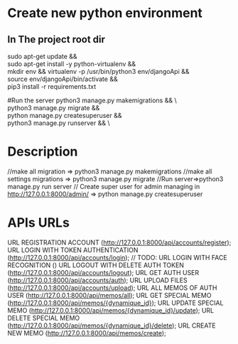
# Create new python environment
## In The project root dir
sudo apt-get update && \
sudo apt-get install -y python-virtualenv && \
mkdir env && virtualenv -p /usr/bin/python3 env/djangoApi && \
source env/djangoApi/bin/activate && \
pip3 install -r requirements.txt

#Run the server 
python3 manage.py makemigrations && \  
python3 manage.py migrate && \
python manage.py createsuperuser && \
python3 manage.py runserver && \






# Description 

//make all migration => python3 manage.py makemigrations 
//make all settings migrations => python3 manage.py migrate
//Run server=>python3 manage.py run server
// Create super user for admin managing in http://127.0.0.1:8000/admin/ => python manage.py createsuperuser


# APIs URLs
URL REGISTRATION ACCOUNT (http://127.0.0.1:8000/api/accounts/register);
URL LOGIN WITH TOKEN AUTHENTICATION (http://127.0.0.1:8000/api/accounts/login);
// TODO: URL LOGIN WITH FACE RECOGNITION ()
URL LOGOUT WITH DELETE AUTH TOKEN (http://127.0.0.1:8000/api/accounts/logout);
URL GET AUTH USER (http://127.0.0.1:8000/api/accounts/auth);
URL UPLOAD FILES (http://127.0.0.1:8000/api/accounts/upload);
URL ALL MEMOS OF AUTH USER (http://127.0.0.1:8000/api/memos/all);
URL GET SPECIAL MEMO (http://127.0.0.1:8000/api/memos/{dynamique_id});
URL UPDATE SPECIAL MEMO (http://127.0.0.1:8000/api/memos/{dynamique_id}/update);
URL DELETE SPECIAL MEMO (http://127.0.0.1:8000/api/memos/{dynamique_id}/delete);
URL CREATE NEW MEMO (http://127.0.0.1:8000/api/memos/create);


